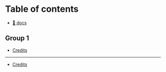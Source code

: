 # Table of contents

* [👋 docs](README.md)

## Group 1

* [Credits](group-1/credits.md)

***

* [Credits](credits.md)
